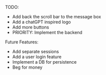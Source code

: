TODO:
  - Add back the scroll bar to the message box
  - Add a chatGPT inspired logo
  - Add more buttons
  - PRIORITY: Implement the backend

Future Features:
  - Add separate sessions 
  - Add a user login feature
  - Implement a DB for persistence
  - Beg for money